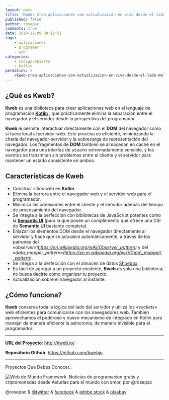 ```yaml
---
layout: post
title: 'Kweb: Crea aplicaciones con actualización en vivo desde el lado del servidor mediante Kotlin puro'
published: false
author: rosepac
comments: true
date: 2018-12-09 08:12:51
tags:
    - aplicaciones
    - programar
    - web
categories:
    - codigo-abierto
    - kotlin
permalink: >
    /kweb-crea-aplicaciones-con-actualizacion-en-vivo-desde-el-lado-del-servidor-mediante-kotlin-puro
---
```

## ¿Qué es **Kweb**?

**Kweb** es una biblioteca para crear aplicaciones web en el lenguaje de programación **[Kotlin][1]** , que prácticamente elimina la separación entre el navegador y el servidor desde la perspectiva del programador.

**Kweb** le permite interactuar directamente con el **DOM** del navegador como si fuera local al servidor web. Este proceso es eficiente, minimizando la charla del navegador-servidor y la sobrecarga de representación del navegador. Los fragmentos de **DOM** también se almacenan en caché en el navegador para una interfaz de usuario extremadamente sensible, y los eventos se transmiten sin problemas entre el cliente y el servidor para mantener un estado consistente en ambos.

## Características de Kweb

  * Construir sitios web en **Kotlin**.
  * Elimina la barrera entre el navegador web y el servidor web para el programador.
  * Minimiza las conexiones entre el cliente y el servidor además del tiempo de procesamiento del navegador.
  * Se integra a la perfección con bibliotecas de JavaScript potentes como la [**Semantic UI**][2] (para la que posee un complemento que ofrece una DSI de **Semantic UI** bastante completa)
  * Enlazar los elementos DOM desde el navegador directamente al servidor y hace que se actualice automáticamente, a través de los patrones del _&#171;observer&#187;(https://en.wikipedia.org/wiki/Observer_pattern)_ y del _&#171;data\_mapper\_pattern&#187;(https://en.m.wikipedia.org/wiki/Data\_mapper\_pattern)_.
  * Se integra a la perfección con el almacén de datos [Shoebox][3].
  * Es fácil de agregar a un proyecto existente, **Kweb** es solo una biblioteca; no busca decirte cómo organizar tu proyecto.
  * Actualización sobre el navegador al instante.

## ¿Cómo funciona?

**Kweb** conserva toda la lógica del lado del servidor y utiliza los _&#171;sockets&#187;_ web eficientes para comunicarse con los navegadores web. También aprovechamos el poderoso y nuevo mecanismo de integrado en Kotlin para manejar de manera eficiente la asincronía, de manera invisible para el programador.

* * *

**URL del Proyecto**: http://kweb.io/
  
**Repositorio Github**: https://github.com/kwebio

* * *


  Proyectos Que Debes Conocer..



     


![Web de Mundo Framework. Noticias de programacion gratis y criptomonedas desde Asturias para el mundo con amor, por @rosepac][4]

@rosepac & [@twitter][5] & [facebook][6] & [adobe stock][7] & [pixabay][8]

 [1]: http://kotlinlang.org
 [2]: https://semantic-ui.com
 [3]: https://github.com/kwebio/shoebox
 [4]: https://image.ibb.co/iTckvT/mundo-framework-1350x167-steemit.png
 [5]: https://twitter.com/rosepac21
 [6]: https://facebook.com/rosepac21
 [7]: https://stock.adobe.com/es/contributor/208304300/rosepac
 [8]: https://pixabay.com/es/users/rosepac-4939477/